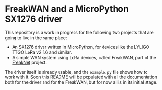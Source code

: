 # FreakWAN and a MicroPython SX1276 driver

This repository is a work in progress for the following two projects that are going to live in the same place:

* An SX1276 driver written in MicroPython, for devices like the LYLIGO TTGO LoRa v2 1.6 and similar.
* A simple WAN system using LoRa devices, called FreakWAN, part of the [FreakNet](https://www.freaknet.org/) project.

The driver itself is already usable, and the `example.py` file shows how to work with it. Soon this README will be populated with all the documentation both for the driver and for the FreakWAN, but for now all is in its initial stage.
